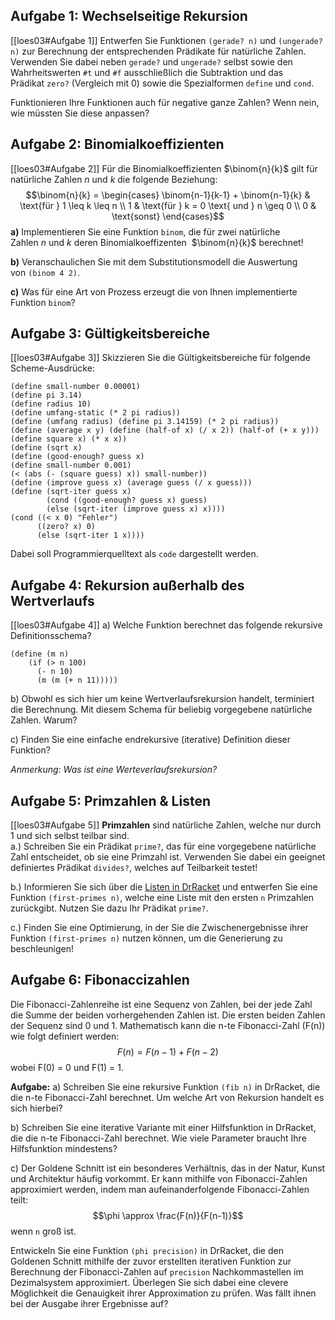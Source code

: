 ## Aufgabe 1: Wechselseitige Rekursion
[[loes03#Aufgabe 1]]
Entwerfen Sie Funktionen `(gerade? n)` und `(ungerade? n)` zur Berechnung der entsprechenden Prädikate für natürliche Zahlen. Verwenden Sie dabei neben `gerade?` und `ungerade?` selbst sowie den Wahrheitswerten `#t` und `#f` ausschließlich die Subtraktion und das Prädikat `zero?` (Vergleich mit 0) sowie die Spezialformen `define` und `cond`.

Funktionieren Ihre Funktionen auch für negative ganze Zahlen? Wenn nein, wie müssten Sie diese anpassen?

## Aufgabe 2: Binomialkoeffizienten
[[loes03#Aufgabe 2]]
Für die Binomialkoeffizienten $\binom{n}{k}$ gilt für natürliche Zahlen $n$ und $k$ die folgende Beziehung:
$$\binom{n}{k} = 
\begin{cases}
\binom{n-1}{k-1} + \binom{n-1}{k} & \text{für } 1 \leq k \leq n \\  
1 & \text{für } k = 0 \text{ und } n \geq 0 \\  
0 & \text{sonst}
\end{cases}$$
**a)** Implementieren Sie eine Funktion `binom`, die für zwei natürliche Zahlen $n$ und $k$ deren Binomialkoeffizenten  $\binom{n}{k}$ berechnet!

**b)** Veranschaulichen Sie mit dem Substitutionsmodell die Auswertung von `(binom 4 2)`.

**c)** Was für eine Art von Prozess erzeugt die von Ihnen implementierte Funktion `binom`?

## Aufgabe 3: Gültigkeitsbereiche
[[loes03#Aufgabe 3]]
Skizzieren Sie die Gültigkeitsbereiche für folgende Scheme-Ausdrücke:
```racket
(define small-number 0.00001)
(define pi 3.14)
(define radius 10)
(define umfang-static (* 2 pi radius))
(define (umfang radius) (define pi 3.14159) (* 2 pi radius))
(define (average x y) (define (half-of x) (/ x 2)) (half-of (+ x y)))
(define square x) (* x x))
(define (sqrt x)
(define (good-enough? guess x)
(define small-number 0.001)
(< (abs (- (square guess) x)) small-number))
(define (improve guess x) (average guess (/ x guess)))
(define (sqrt-iter guess x)
        (cond ((good-enough? guess x) guess)
        (else (sqrt-iter (improve guess x) x))))
(cond ((< x 0) "Fehler")
      ((zero? x) 0)
      (else (sqrt-iter 1 x))))
```

Dabei soll Programmierquelltext als `code` dargestellt werden.

## Aufgabe 4: Rekursion außerhalb des Wertverlaufs
[[loes03#Aufgabe 4]]
a) Welche Funktion berechnet das folgende rekursive Definitionsschema?

```racket
(define (m n)     
	(if (> n 100)     
      (- n 10)     
      (m (m (+ n 11)))))
```

b) Obwohl es sich hier um keine Wertverlaufsrekursion handelt, terminiert die Berechnung. Mit diesem Schema für beliebig vorgegebene natürliche Zahlen. Warum?

c) Finden Sie eine einfache endrekursive (iterative) Definition dieser Funktion?

_Anmerkung: Was ist eine Werteverlaufsrekursion?_

## Aufgabe 5: Primzahlen & Listen
[[loes03#Aufgabe 5]]
**Primzahlen** sind natürliche Zahlen, welche nur durch 1 und sich selbst teilbar sind.  
a.) Schreiben Sie ein Prädikat `prime?`, das für eine vorgegebene natürliche Zahl entscheidet, ob sie eine Primzahl ist. Verwenden Sie dabei ein geeignet definiertes Prädikat `divides?`, welches auf Teilbarkeit testet!

b.) Informieren Sie sich über die [Listen in DrRacket](https://docs.racket-lang.org/reference/pairs.html) und entwerfen Sie eine Funktion `(first-primes n)`, welche eine Liste mit den ersten `n` Primzahlen zurückgibt. Nutzen Sie dazu Ihr Prädikat `prime?`.

c.) Finden Sie eine Optimierung, in der Sie die Zwischenergebnisse ihrer Funktion `(first-primes n)` nutzen können, um die Generierung zu beschleunigen!

## Aufgabe 6:  Fibonaccizahlen
Die Fibonacci-Zahlenreihe ist eine Sequenz von Zahlen, bei der jede Zahl die Summe der beiden vorhergehenden Zahlen ist. Die ersten beiden Zahlen der Sequenz sind 0 und 1. Mathematisch kann die n-te Fibonacci-Zahl (F(n)) wie folgt definiert werden:
$$F(n) = F(n-1) + F(n-2)$$
wobei F(0) = 0 und F(1) = 1.

**Aufgabe:**
a) Schreiben Sie eine rekursive Funktion `(fib n)` in DrRacket, die die n-te Fibonacci-Zahl berechnet. Um welche Art von Rekursion handelt es sich hierbei?

b) Schreiben Sie eine iterative Variante mit einer Hilfsfunktion in DrRacket, die die n-te Fibonacci-Zahl berechnet. Wie viele Parameter braucht Ihre Hilfsfunktion mindestens?

c) Der Goldene Schnitt ist ein besonderes Verhältnis, das in der Natur, Kunst und Architektur häufig vorkommt. Er kann mithilfe von Fibonacci-Zahlen approximiert werden, indem man aufeinanderfolgende Fibonacci-Zahlen teilt:
$$\phi \approx \frac{F(n)}{F(n-1)}$$
wenn `n` groß ist.

Entwickeln Sie eine Funktion `(phi precision)` in DrRacket, die den Goldenen Schnitt mithilfe der zuvor erstellten iterativen Funktion zur Berechnung der Fibonacci-Zahlen auf `precision` Nachkommastellen im Dezimalsystem approximiert. Überlegen Sie sich dabei eine clevere Möglichkeit die Genauigkeit ihrer Approximation zu prüfen. Was fällt ihnen bei der Ausgabe ihrer Ergebnisse auf?
